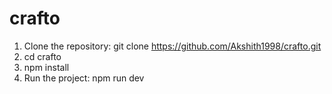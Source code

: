 # crafto

1. Clone the repository:
    git clone https://github.com/Akshith1998/crafto.git
2. cd crafto
3. npm install
4. Run the project: 
    npm run dev